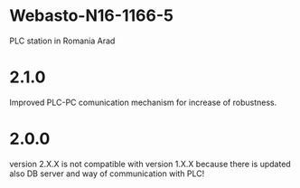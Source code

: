 # Webasto-N16-1166-5
PLC station in Romania Arad

# 2.1.0
Improved PLC-PC comunication mechanism for increase of robustness. 

# 2.0.0
version 2.X.X is not compatible with version 1.X.X because there is updated also DB server and way of communication with PLC!

